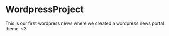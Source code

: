 # WordpressProject
This is our first wordpress news where we created a wordpress news portal theme.
<3

